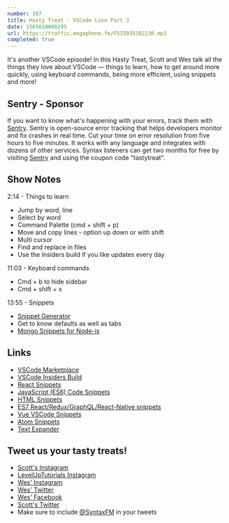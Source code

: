 ```yaml
---
number: 167
title: Hasty Treat - VSCode Love Part 3
date: 1565010000295
url: https://traffic.megaphone.fm/FSI5935382230.mp3
completed: true
---
```


It's another VSCode episode! In this Hasty Treat, Scott and Wes talk all the things they love about VSCode — things to learn, how to get around more quickly, using keyboard commands, being more efficient, using snippets and more!

## Sentry - Sponsor

If you want to know what's happening with your errors, track them with [Sentry](https://sentry.io/). Sentry is open-source error tracking that helps developers monitor and fix crashes in real time. Cut your time on error resolution from five hours to five minutes. It works with any language and integrates with dozens of other services. Syntax listeners can get two months for free by visiting [Sentry](https://sentry.io/) and using the coupon code "tastytreat".

## Show Notes

2:14 - Things to learn

* Jump by word, line
* Select by word
* Command Palette (cmd + shift + p)
* Move and copy lines - option up down or with shift
* Multi cursor
* Find and replace in files
* Use the Insiders build if you like updates every day

11:03 - Keyboard commands

* Cmd + b to hide sidebar
* Cmd + shift + x

13:55 - Snippets

* [Snippet Generator](https://snippet-generator.app/)
* Get to know defaults as well as tabs
* [Mongo Snippets for Node-js](https://marketplace.visualstudio.com/items?itemName=roerohan.mongo-snippets-for-node-js)

## Links
* [VSCode Marketplace](https://marketplace.visualstudio.com/)
* [VSCode Insiders Build](https://code.visualstudio.com/insiders/)
* [React Snippets](https://marketplace.visualstudio.com/items?itemName=xabikos.ReactSnippets)
* [JavaScript (ES6) Code Snippets](https://marketplace.visualstudio.com/items?itemName=xabikos.JavaScriptSnippets)
* [HTML Snippets](https://marketplace.visualstudio.com/items?itemName=abusaidm.html-snippets)
* [ES7 React/Redux/GraphQL/React-Native snippets](https://marketplace.visualstudio.com/items?itemName=dsznajder.es7-react-js-snippets)
* [Vue VSCode Snippets](https://marketplace.visualstudio.com/items?itemName=sdras.vue-vscode-snippets)
* [Atom Snippets](https://atom.io/packages/snippets)
* [Text Expander](https://textexpander.com/)

## Tweet us your tasty treats!
* [Scott's Instagram](https://www.instagram.com/stolinski/)
* [LevelUpTutorials Instagram](https://www.instagram.com/LevelUpTutorials/)
* [Wes' Instagram](https://www.instagram.com/wesbos/)
* [Wes' Twitter](https://twitter.com/wesbos)
* [Wes' Facebook](https://www.facebook.com/wesbos.developer)
* [Scott's Twitter](https://twitter.com/stolinski)
* Make sure to include [@SyntaxFM](https://twitter.com/SyntaxFM) in your tweets